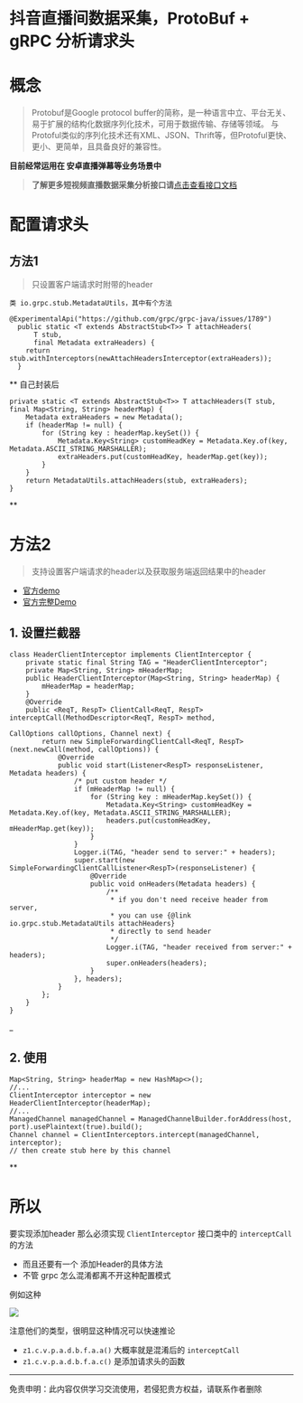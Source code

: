 # 抖音直播间数据采集，ProtoBuf + gRPC 分析请求头



# 概念
> Protobuf是Google protocol buffer的简称，是一种语言中立、平台无关、易于扩展的结构化数据序列化技术，可用于数据传输、存储等领域。
> 与Protoful类似的序列化技术还有XML、JSON、Thrift等，但Protoful更快、更小、更简单，且具备良好的兼容性。

**目前经常运用在 安卓直播弹幕等业务场景中**


>**了解更多短视频直播数据采集分析接口请**[点击查看接口文档](https://docs.qq.com/doc/DU3RKUFVFdVhQbXlR) 

# 配置请求头

## 方法1
> 只设置客户端请求时附带的header

`类 io.grpc.stub.MetadataUtils，其中有个方法`
```
@ExperimentalApi("https://github.com/grpc/grpc-java/issues/1789")
  public static <T extends AbstractStub<T>> T attachHeaders(
      T stub,
      final Metadata extraHeaders) {
    return stub.withInterceptors(newAttachHeadersInterceptor(extraHeaders));
  }
```
**
自己封装后
```
private static <T extends AbstractStub<T>> T attachHeaders(T stub, final Map<String, String> headerMap) {
    Metadata extraHeaders = new Metadata();
    if (headerMap != null) {
        for (String key : headerMap.keySet()) {
            Metadata.Key<String> customHeadKey = Metadata.Key.of(key, Metadata.ASCII_STRING_MARSHALLER);
            extraHeaders.put(customHeadKey, headerMap.get(key));
        }
    }
    return MetadataUtils.attachHeaders(stub, extraHeaders);
}
```
**

# 方法2
> 支持设置客户端请求的header以及获取服务端返回结果中的header

- [官方demo](https://grpc.github.io/grpc-java/javadoc/io/grpc/ClientInterceptor.html)
- [官方完整Demo](https://github.com/grpc/grpc-java/blob/master/examples/src/main/java/io/grpc/examples/header/HeaderClientInterceptor.java)

## 1. 设置拦截器
```
class HeaderClientInterceptor implements ClientInterceptor {
    private static final String TAG = "HeaderClientInterceptor";
    private Map<String, String> mHeaderMap;
    public HeaderClientInterceptor(Map<String, String> headerMap) {
        mHeaderMap = headerMap;
    }
    @Override
    public <ReqT, RespT> ClientCall<ReqT, RespT> interceptCall(MethodDescriptor<ReqT, RespT> method,
                                                               CallOptions callOptions, Channel next) {
        return new SimpleForwardingClientCall<ReqT, RespT>(next.newCall(method, callOptions)) {
            @Override
            public void start(Listener<RespT> responseListener, Metadata headers) {
                /* put custom header */
                if (mHeaderMap != null) {
                    for (String key : mHeaderMap.keySet()) {
                        Metadata.Key<String> customHeadKey = Metadata.Key.of(key, Metadata.ASCII_STRING_MARSHALLER);
                        headers.put(customHeadKey, mHeaderMap.get(key));
                    }
                }
                Logger.i(TAG, "header send to server:" + headers);
                super.start(new SimpleForwardingClientCallListener<RespT>(responseListener) {
                    @Override
                    public void onHeaders(Metadata headers) {
                        /**
                         * if you don't need receive header from server,
                         * you can use {@link io.grpc.stub.MetadataUtils attachHeaders}
                         * directly to send header
                         */
                        Logger.i(TAG, "header received from server:" + headers);
                        super.onHeaders(headers);
                    }
                }, headers);
            }
        };
    }
}
```
_

## 2. 使用
```
Map<String, String> headerMap = new HashMap<>();
//...
ClientInterceptor interceptor = new HeaderClientInterceptor(headerMap);
//...
ManagedChannel managedChannel = ManagedChannelBuilder.forAddress(host, port).usePlaintext(true).build();
Channel channel = ClientInterceptors.intercept(managedChannel, interceptor);
// then create stub here by this channel
```
**

# 所以
要实现添加header 那么必须实现 `ClientInterceptor` 接口类中的 `interceptCall` 的方法

- 而且还要有一个 添加Header的具体方法
- 不管 grpc 怎么混淆都离不开这种配置模式


 
例如这种

 

 
[![](https://cdn.nlark.com/yuque/0/2021/png/97322/1612183626152-cf7623fb-cc84-488e-ab61-533bb067b6a8.png#align=left&display=inline&height=128&originHeight=128&originWidth=1298&size=0&status=done&style=none&width=1298)](https://static.zhangkunzhi.com/typecho/2020/11/25/75898451902823/1606275898.png)

 

 
注意他们的类型，很明显这种情况可以快速推论

 

- `z1.c.v.p.a.d.b.f.a.a()` 大概率就是混淆后的 `interceptCall`
- `z1.c.v.p.a.d.b.f.a.c()` 是添加请求头的函数






___________________ 

免责申明：此内容仅供学习交流使用，若侵犯贵方权益，请联系作者删除 
